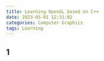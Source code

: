 ```yaml
---
title: Learning OpenGL based on C++
date: 2023-05-01 12:31:02
categories: Computer Graphics
tags: Learning
---
```


## 1